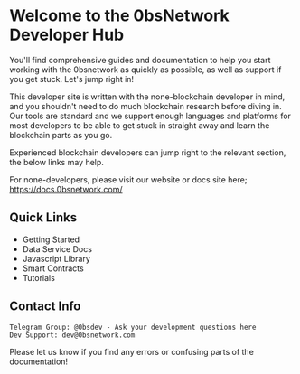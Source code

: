 # Welcome to the 0bsNetwork Developer Hub
You'll find comprehensive guides and documentation to help you start working with the 0bsnetwork as quickly as possible, as well as support if you get stuck. Let's jump right in!

This developer site is written with the none-blockchain developer in mind, and you shouldn't need to do much blockchain research before diving in. Our tools are standard and we support enough languages and platforms for most developers to be able to get stuck in straight away and learn the blockchain parts as you go.

Experienced blockchain developers can jump right to the relevant section, the below links may help.

For none-developers, please visit our website or docs site here; https://docs.0bsnetwork.com/

## Quick Links

* Getting Started
* Data Service Docs
* Javascript Library
* Smart Contracts
* Tutorials

## Contact Info

    Telegram Group: @0bsdev - Ask your development questions here
    Dev Support: dev@0bsnetwork.com

Please let us know if you find any errors or confusing parts of the documentation!
